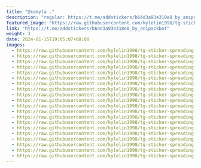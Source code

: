```yaml
---
title: "@somyta ."
description: "regular: https://t.me/addstickers/b64d3a93e318e8_by_anipackbot"
featured_image: "https://raw.githubusercontent.com/kylelin1998/tg-sticker-spreading-worldwide-images/main/img/4851c214-e359-4ff9-8451-37dee47b4f22.jpg"
link: "https://t.me/addstickers/b64d3a93e318e8_by_anipackbot"
weight: 3
date: 2024-01-15T19:05:07+08:00
images:
  - https://raw.githubusercontent.com/kylelin1998/tg-sticker-spreading-worldwide-images/main/img/4851c214-e359-4ff9-8451-37dee47b4f22.jpg
  - https://raw.githubusercontent.com/kylelin1998/tg-sticker-spreading-worldwide-images/main/img/05f8f75f-23e2-4a16-a9bc-e4ca3d8ad7f2.jpg
  - https://raw.githubusercontent.com/kylelin1998/tg-sticker-spreading-worldwide-images/main/img/b42cfdc7-0080-4ddb-9805-589925973775.jpg
  - https://raw.githubusercontent.com/kylelin1998/tg-sticker-spreading-worldwide-images/main/img/ffd649ae-f090-4bd2-b4c0-3ee3f310be22.jpg
  - https://raw.githubusercontent.com/kylelin1998/tg-sticker-spreading-worldwide-images/main/img/1a694c89-f69e-4e85-9052-8ff935fbe8de.jpg
  - https://raw.githubusercontent.com/kylelin1998/tg-sticker-spreading-worldwide-images/main/img/f2b530c6-b7cc-42ff-893e-04220649bc68.jpg
  - https://raw.githubusercontent.com/kylelin1998/tg-sticker-spreading-worldwide-images/main/img/721dc785-d01e-4fae-9b7f-a4aa9ee7896f.jpg
  - https://raw.githubusercontent.com/kylelin1998/tg-sticker-spreading-worldwide-images/main/img/7d46d52e-45bc-4ad8-a359-4f19c81edf7b.jpg
  - https://raw.githubusercontent.com/kylelin1998/tg-sticker-spreading-worldwide-images/main/img/f8fe6f69-f958-45be-9cd0-7c482aef97ec.jpg
  - https://raw.githubusercontent.com/kylelin1998/tg-sticker-spreading-worldwide-images/main/img/2d740183-30e1-4f62-b760-efe65216a570.jpg
  - https://raw.githubusercontent.com/kylelin1998/tg-sticker-spreading-worldwide-images/main/img/246fdc57-d91b-447f-9306-023610856e35.jpg
  - https://raw.githubusercontent.com/kylelin1998/tg-sticker-spreading-worldwide-images/main/img/c3437e80-f023-444e-8763-de74c472ccf5.jpg
  - https://raw.githubusercontent.com/kylelin1998/tg-sticker-spreading-worldwide-images/main/img/30b05e50-a50a-4e4b-baa6-1c850c1f2c28.jpg
  - https://raw.githubusercontent.com/kylelin1998/tg-sticker-spreading-worldwide-images/main/img/f9e06d38-7c3f-4350-9cb5-7b3753ede02e.jpg
  - https://raw.githubusercontent.com/kylelin1998/tg-sticker-spreading-worldwide-images/main/img/8838431d-2cd1-4244-921e-3ef3f9df349c.jpg
  - https://raw.githubusercontent.com/kylelin1998/tg-sticker-spreading-worldwide-images/main/img/eceda78c-e94f-4cc9-b1f2-dc496e531322.jpg
  - https://raw.githubusercontent.com/kylelin1998/tg-sticker-spreading-worldwide-images/main/img/751b635d-5111-476f-92c9-941f1b6b7267.jpg
  - https://raw.githubusercontent.com/kylelin1998/tg-sticker-spreading-worldwide-images/main/img/73bca73e-f443-4257-9606-d753cd0e80ba.jpg
  - https://raw.githubusercontent.com/kylelin1998/tg-sticker-spreading-worldwide-images/main/img/931d9097-7bbe-424c-8cc1-47ace90b50c1.jpg
  - https://raw.githubusercontent.com/kylelin1998/tg-sticker-spreading-worldwide-images/main/img/224d5c30-83e1-4fab-952a-6c65392a248e.jpg
---
```

